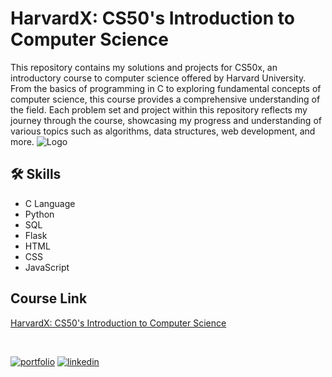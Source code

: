 
# HarvardX: CS50's Introduction to Computer Science

This repository contains my solutions and projects for CS50x, an introductory course to computer science offered by Harvard University. From the basics of programming in C to exploring fundamental concepts of computer science, this course provides a comprehensive understanding of the field. Each problem set and project within this repository reflects my journey through the course, showcasing my progress and understanding of various topics such as algorithms, data structures, web development, and more.
![Logo](https://prod-discovery.edx-cdn.org/media/course/image/da1b2400-322b-459b-97b0-0c557f05d017-a3d1899c3344.small.png)

## 🛠 Skills

- C Language
- Python
- SQL
- Flask
- HTML
- CSS
- JavaScript

## Course Link
[HarvardX: CS50's Introduction to Computer Science](https://www.edx.org/learn/computer-science/harvard-university-cs50-s-introduction-to-computer-science?index=product&queryID=2992b1ed54c9ee26bfe4a3edc11f3150&position=1&results_level=first-level-results&term=cs50x&objectID=course-da1b2400-322b-459b-97b0-0c557f05d017&campaign=CS50%27s+Introduction+to+Computer+Science&source=edX&product_category=course&placement_url=https%3A%2F%2Fwww.edx.org%2Fsearch)

<br>

[![portfolio](https://img.shields.io/badge/my_portfolio-000?style=for-the-badge&logo=ko-fi&logoColor=white)](https://khizar457.github.io/Portfolio/)
[![linkedin](https://img.shields.io/badge/linkedin-0A66C2?style=for-the-badge&logo=linkedin&logoColor=white)](https://www.linkedin.com/in/khizarqamar/)

